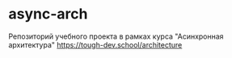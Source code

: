 # async-arch
Репозиторий учебного проекта в рамках курса "Асинхронная архитектура" https://tough-dev.school/architecture
